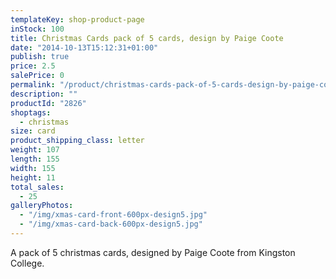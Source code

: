 ```yaml
---
templateKey: shop-product-page
inStock: 100
title: Christmas Cards pack of 5 cards, design by Paige Coote
date: "2014-10-13T15:12:31+01:00"
publish: true
price: 2.5
salePrice: 0
permalink: "/product/christmas-cards-pack-of-5-cards-design-by-paige-coote"
description: ""
productId: "2826"
shoptags:
  - christmas
size: card
product_shipping_class: letter
weight: 107
length: 155
width: 155
height: 11
total_sales:
  - 25
galleryPhotos:
  - "/img/xmas-card-front-600px-design5.jpg"
  - "/img/xmas-card-back-600px-design5.jpg"
---
```


A pack of 5 christmas cards, designed by Paige Coote from Kingston College.
